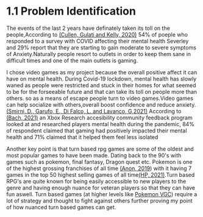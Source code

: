 # 1.1 Problem Identification





The events of the last 2 years have definately taken its toll on the people,According to [(Cullen, Gulati and Kelly, 2020)](../reference-list.md) 54% of poeple who responded to a survey with COVID affecting their mental health Severley and 29% report that they are starting to gain moderate to severe symptoms of Anxiety.Naturally people resort to outlets in order to keep them sane in difficult times and one of the main outlets is gaming.

I chose video games as my project because the overall positive affect it can have on mental health. During Covid-19 lockdown, mental health has slowly waned as people were restricted and stuck in their homes for what seemed to be for the forseeable future and that can take its toll on people more than others. so as a means of escape people turn to video games.Video games can help socialize with others,overall boost confidence and reduce anxiety.[(Smirni, D., Garufo, E., Di Falco, L. and Lavanco, G,2021)](../reference-list.md) According to [(Bach, 2021)](../reference-list.md) an Xbox Research accesibility community feedback program looked at and researched players mental health during the pandemic, 84% of respondent claimed that gaming had positively impacted their mental health and 71% claimed that it helped them feel less isolated&#x20;

Another key point is that turn based rpg games are some of the oldest and most popular games to have been made. Dating back to the 90's  with games such as pokemon, final fantasy, Dragon quest etc. Pokemon is one of the highest grossing franchises of all time [(Anon, 2019](../reference-list.md)) with it having 7 games in the top 50 highest selling games of all time[(HP, 2021)](../reference-list.md).Turn based RPG's are quite known for being easily accessible to new players to the genre and having enough nuance for veteran players so that they can have fun aswell. Turn based games (at higher levels like [Pokemon VGC](https://www.pokemon.com/uk/strategy/an-introduction-to-the-video-game-championships/)) require a lot of strategy and thought to fight against others further proving my point of how nuanced turn based games can get.&#x20;



